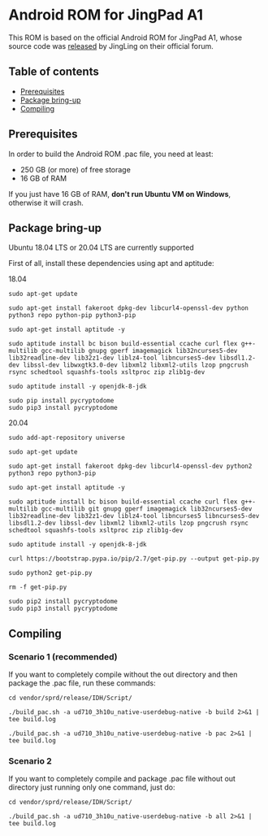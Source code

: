 **Android ROM for JingPad A1**
==============================

This ROM is based on the official Android ROM for JingPad A1, whose source code was [released](https://forum.jingos.com/t/android-rom-source-code-for-jingpad-a1/2738) by JingLing on their official forum.

**Table of contents**
---------------------

* [Prerequisites](#prerequisites)
* [Package bring-up](#package-bring-up)
* [Compiling](#compiling)

**Prerequisites**
-----------------

In order to build the Android ROM .pac file, you need at least:
* 250 GB (or more) of free storage
* 16 GB of RAM

If you just have 16 GB of RAM, **don't run Ubuntu VM on Windows**, otherwise it will crash.

**Package bring-up**
--------------------

Ubuntu 18.04 LTS or 20.04 LTS are currently supported

First of all, install these dependencies using apt and aptitude:

18.04

```
sudo apt-get update

sudo apt-get install fakeroot dpkg-dev libcurl4-openssl-dev python python3 repo python-pip python3-pip

sudo apt-get install aptitude -y

sudo aptitude install bc bison build-essential ccache curl flex g++-multilib gcc-multilib gnupg gperf imagemagick lib32ncurses5-dev lib32readline-dev lib32z1-dev liblz4-tool libncurses5-dev libsdl1.2-dev libssl-dev libwxgtk3.0-dev libxml2 libxml2-utils lzop pngcrush rsync schedtool squashfs-tools xsltproc zip zlib1g-dev

sudo aptitude install -y openjdk-8-jdk

sudo pip install pycryptodome
sudo pip3 install pycryptodome
```

20.04

```
sudo add-apt-repository universe

sudo apt-get update

sudo apt-get install fakeroot dpkg-dev libcurl4-openssl-dev python2 python3 repo python3-pip

sudo apt-get install aptitude -y

sudo aptitude install bc bison build-essential ccache curl flex g++-multilib gcc-multilib git gnupg gperf imagemagick lib32ncurses5-dev lib32readline-dev lib32z1-dev liblz4-tool libncurses5 libncurses5-dev libsdl1.2-dev libssl-dev libxml2 libxml2-utils lzop pngcrush rsync schedtool squashfs-tools xsltproc zip zlib1g-dev

sudo aptitude install -y openjdk-8-jdk

curl https://bootstrap.pypa.io/pip/2.7/get-pip.py --output get-pip.py

sudo python2 get-pip.py

rm -f get-pip.py

sudo pip2 install pycryptodome
sudo pip3 install pycryptodome
```

**Compiling**
-------------
### Scenario 1 (recommended)
If you want to completely compile without the out directory and then package the .pac file, run these commands:

```
cd vendor/sprd/release/IDH/Script/

./build_pac.sh -a ud710_3h10u_native-userdebug-native -b build 2>&1 | tee build.log

./build_pac.sh -a ud710_3h10u_native-userdebug-native -b pac 2>&1 | tee build.log
```
### Scenario 2
If you want to completely compile and package .pac file without out directory just running only one command, just do:
```
cd vendor/sprd/release/IDH/Script/

./build_pac.sh -a ud710_3h10u_native-userdebug-native -b all 2>&1 | tee build.log
```
